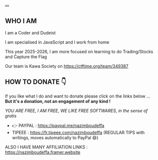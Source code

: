 💤

## WHO I AM

I am a Coder and Dudeist

I am specialised in JavaScript and I work from home

This year 2025-2026, I am more focused on learning to do Trading/Stocks and Capture the Flag

Our team is Kawa Society on https://ctftime.org/team/349387

## HOW TO DONATE 👇

If you like what I do and want to donate please click on the links below ... **But it's a donation, not an engagement of any kind !** 

*YOU ARE FREE, I AM FREE, WE LIKE FREE SOFTWARES, in the sense of gratis*

* 👉 PAYPAL : https://paypal.me/nazimboudeffa
* TIPEEE : https://fr.tipeee.com/nazimboudeffa (REGULAR TIPS with writings, moves automatically to PayPal 😄)

ALSO I HAVE MANY AFFILIATION LINKS : https://nazimboudeffa.framer.website
